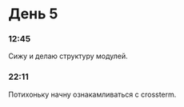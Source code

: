 # День 5
### 12:45
Сижу и делаю структуру модулей.
### 22:11
Потихоньку начну ознакамливаться с crossterm. 
